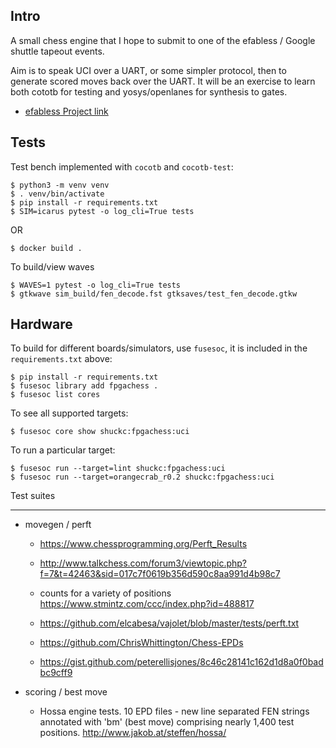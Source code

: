 Intro
---

A small chess engine that I hope to submit to one of the efabless / Google shuttle tapeout events.

Aim is to speak UCI over a UART, or some simpler protocol, then to generate scored moves back over the UART. It will be an exercise to learn both cototb for testing and yosys/openlanes for synthesis to gates.

* [efabless Project link](https://platform.efabless.com/projects/1454)

Tests
---
Test bench implemented with `cocotb` and `cocotb-test`:

    $ python3 -m venv venv
    $ . venv/bin/activate
    $ pip install -r requirements.txt
    $ SIM=icarus pytest -o log_cli=True tests

OR

    $ docker build .

To build/view waves

    $ WAVES=1 pytest -o log_cli=True tests
    $ gtkwave sim_build/fen_decode.fst gtksaves/test_fen_decode.gtkw


Hardware
----
To build for different boards/simulators, use `fusesoc`, it is included in the `requirements.txt` above:

    $ pip install -r requirements.txt
    $ fusesoc library add fpgachess .
    $ fusesoc list cores

To see all supported targets:

    $ fusesoc core show shuckc:fpgachess:uci

To run a particular target:

    $ fusesoc run --target=lint shuckc:fpgachess:uci
    $ fusesoc run --target=orangecrab_r0.2 shuckc:fpgachess:uci



Test suites

---
* movegen / perft
  - https://www.chessprogramming.org/Perft_Results
  - http://www.talkchess.com/forum3/viewtopic.php?f=7&t=42463&sid=017c7f0619b356d590c8aa991d4b98c7
  - counts for a variety of positions https://www.stmintz.com/ccc/index.php?id=488817
  - https://github.com/elcabesa/vajolet/blob/master/tests/perft.txt
  - https://github.com/ChrisWhittington/Chess-EPDs

  - https://gist.github.com/peterellisjones/8c46c28141c162d1d8a0f0badbc9cff9

* scoring / best move
  - Hossa engine tests. 10 EPD files - new line separated FEN strings annotated with 'bm' (best move) comprising nearly 1,400 test positions.  http://www.jakob.at/steffen/hossa/

